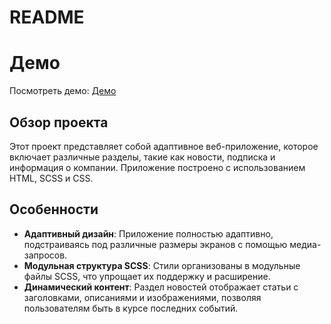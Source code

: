 # README

# Демо

Посмотреть демо: [Демо](https://https://mihail-ne.github.io/scss/)

## Обзор проекта

Этот проект представляет собой адаптивное веб-приложение, которое включает различные разделы, такие как новости, подписка и информация о компании. Приложение построено с использованием HTML, SCSS и CSS.

## Особенности

- **Адаптивный дизайн**: Приложение полностью адаптивно, подстраиваясь под различные размеры экранов с помощью медиа-запросов.
- **Модульная структура SCSS**: Стили организованы в модульные файлы SCSS, что упрощает их поддержку и расширение.
- **Динамический контент**: Раздел новостей отображает статьи с заголовками, описаниями и изображениями, позволяя пользователям быть в курсе последних событий.
